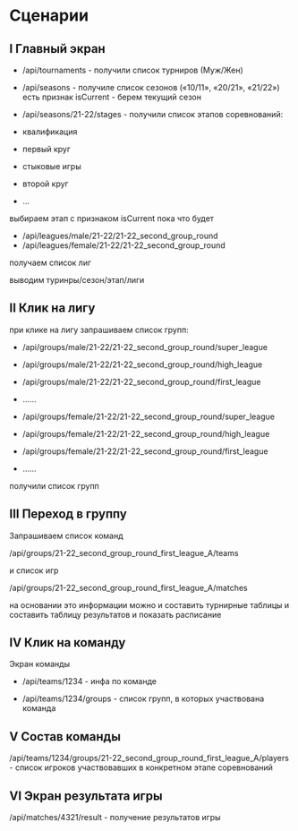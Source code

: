 # Сценарии

## I Главный экран

- /api/tournaments - получили список турниров (Муж/Жен)
- /api/seasons - получиле список сезонов («10/11», «20/21», «21/22»)
есть признак isCurrent - берем текущий сезон


- /api/seasons/21-22/stages - получили список этапов соревнований:


- квалификация
- первый круг
- стыковые игры
- второй круг
- ...

выбираем этап с признаком isCurrent пока что будет 

- /api/leagues/male/21-22/21-22_second_group_round
- /api/leagues/female/21-22/21-22_second_group_round 

получаем список лиг

выводим туринры/сезон/этап/лиги


## II Клик на лигу
при клике на лигу запрашиваем список групп:

- /api/groups/male/21-22/21-22_second_group_round/super_league
- /api/groups/male/21-22/21-22_second_group_round/high_league
- /api/groups/male/21-22/21-22_second_group_round/first_league
- ……


- /api/groups/female/21-22/21-22_second_group_round/super_league
- /api/groups/female/21-22/21-22_second_group_round/high_league
- /api/groups/female/21-22/21-22_second_group_round/first_league
- ……

получили список групп 


## III Переход в группу

Запрашиваем список команд

/api/groups/21-22_second_group_round_first_league_A/teams

и список игр

/api/groups/21-22_second_group_round_first_league_A/matches

на основании это информации можно и составить турнирные таблицы и составить таблицу результатов и показать расписание


## IV Клик на команду

Экран команды
- /api/teams/1234 - инфа по команде


- /api/teams/1234/groups - список групп, в которых участвована команда

## V Состав команды

/api/teams/1234/groups/21-22_second_group_round_first_league_A/players - список игроков участвовавших в конкретном этапе соревнований


## VI Экран результата игры

/api/matches/4321/result - получение результатов игры
